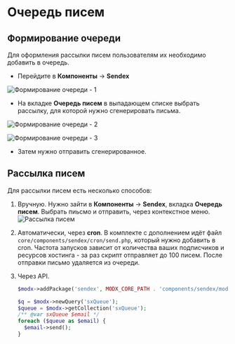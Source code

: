 # Очередь писем

## Формирование очереди

Для оформления рассылки писем пользователям их необходимо добавить в очередь.

- Перейдите в **Компоненты** -> **Sendex**

![Формирование очереди - 1](https://file.modx.pro/files/3/f/0/3f0e673a7ed51e205d2e683d35914390.png)

- На вкладке **Очередь писем** в выпадающем списке выбрать рассылку, для которой нужно сгенерировать письма.

![Формирование очереди - 2](https://file.modx.pro/files/5/0/9/5099cea4f7eb982ef5ca4ee59faca458.png)

![Формирование очереди - 3](https://file.modx.pro/files/4/1/a/41ae797ee96de03bf8c634e72e722bc9.png)

- Затем нужно отправить сгенерированное.

## Рассылка писем

Для рассылки писем есть несколько способов:

1. Вручную. Нужно зайти в **Компоненты** -> **Sendex**, вкладка **Очередь писем**. Выбрать пиьсмо и отправить, через контекстное меню.
    ![Рассылка писем](https://file.modx.pro/files/4/1/a/41ae797ee96de03bf8c634e72e722bc9.png)

2. Автоматически, через **cron**. В комплекте с дополнением идёт файл `core/components/sendex/cron/send.php`, который нужно добавить в cron. Частота запусков зависит от количества ваших подписчиков и ресурсов хостинга - за раз скрипт отправляет до 100 писем. После отправки письмо удаляется из очереди.

3. Через API.

    ```php
    $modx->addPackage('sendex', MODX_CORE_PATH . 'components/sendex/model/');

    $q = $modx->newQuery('sxQueue');
    $queue = $modx->getCollection('sxQueue');
    /** @var sxQueue $email */
    foreach ($queue as $email) {
      $email->send();
    }
    ```

